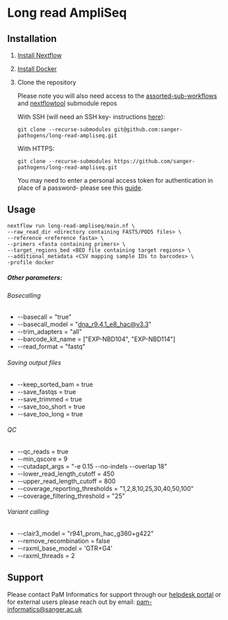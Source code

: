 # Long read AmpliSeq

## Installation
1. [Install Nextflow](https://www.nextflow.io/docs/latest/install.html)
2. [Install Docker](https://docs.docker.com/engine/install/)
3. Clone the repository

    Please note you will also need access to the [assorted-sub-workflows](https://github.com/sanger-pathogens/assorted-sub-workflows/tree/b065b17b0ee663483fa14c09fc9b1dede9afa8ba) and [nextflowtool](https://github.com/sanger-pathogens/nextflowtool/tree/74b25a9346d243db662caccb777296061400b65a) submodule repos

    With SSH (will need an SSH key- instructions [here](https://docs.github.com/en/authentication/connecting-to-github-with-ssh/adding-a-new-ssh-key-to-your-github-account)):
    ```
    git clone --recurse-submodules git@github.com:sanger-pathogens/long-read-ampliseq.git
    ```

    With HTTPS:
    
    ```
    git clone --recurse-submodules https://github.com/sanger-pathogens/long-read-ampliseq.git
    ```
    You may need to enter a personal access token for authentication in place of a password- please see this [guide](https://docs.github.com/en/authentication/keeping-your-account-and-data-secure/managing-your-personal-access-tokens). 

## Usage
```
nextflow run long-read-ampliseq/main.nf \
--raw_read_dir <directory containing FAST5/POD5 files> \
--reference <reference fasta> \
--primers <fasta containing primers> \
--target_regions_bed <BED file containing target regions> \
--additional_metadata <CSV mapping sample IDs to barcodes> \
-profile docker
```

##### Other parameters:

###### Basecalling
- --basecall = "true"
- --basecall_model = "dna_r9.4.1_e8_hac@v3.3"
- --trim_adapters = "all"
- --barcode_kit_name = ["EXP-NBD104", "EXP-NBD114"]
- --read_format = "fastq"

###### Saving output files
- --keep_sorted_bam = true
- --save_fastqs = true
- --save_trimmed = true
- --save_too_short = true
- --save_too_long = true

###### QC
- --qc_reads = true
- --min_qscore = 9
- --cutadapt_args = "-e 0.15 --no-indels --overlap 18"
- --lower_read_length_cutoff = 450
- --upper_read_length_cutoff = 800
- --coverage_reporting_thresholds = "1,2,8,10,25,30,40,50,100"
- --coverage_filtering_threshold = "25"

###### Variant calling
- --clair3_model = "r941_prom_hac_g360+g422"
- --remove_recombination = false
- --raxml_base_model = 'GTR+G4'
- --raxml_threads = 2


## Support
Please contact PaM Informatics for support through our [helpdesk portal](https://jira.sanger.ac.uk/servicedesk/customer/portal/16) or for external users please reach out by email: pam-informatics@sanger.ac.uk
